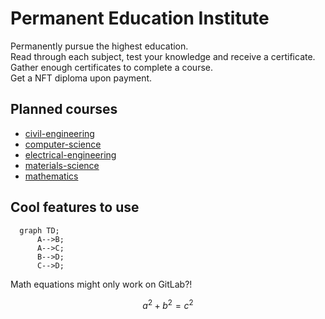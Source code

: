 # Permanent Education Institute

Permanently pursue the highest education.  
Read through each subject, test your knowledge and receive a certificate.  
Gather enough certificates to complete a course.  
Get a NFT diploma upon payment.  

## Planned courses

- [civil-engineering](courses/civil-engineering.md)
- [computer-science](courses/computer-science.md)
- [electrical-engineering](courses/electrical-engineering.md)
- [materials-science](courses/materials-science.md)
- [mathematics](courses/mathematics.md)


## Cool features to use

```mermaid
  graph TD;
      A-->B;
      A-->C;
      B-->D;
      C-->D;
```

Math equations might only work on GitLab?!

```math
\tag{1} a^2+b^2=c^2
```